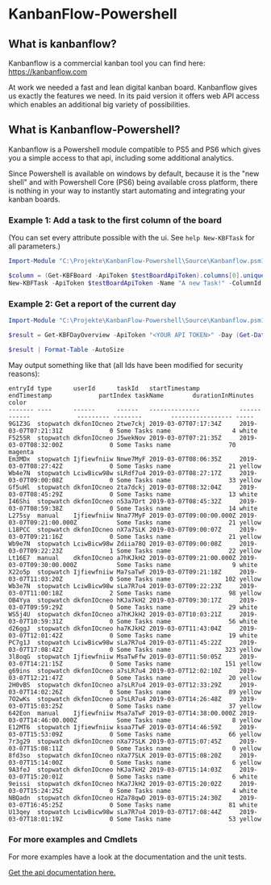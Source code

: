# KanbanFlow-Powershell

## What is kanbanflow?

Kanbanflow is a commercial kanban tool you can find here: https://kanbanflow.com

At work we needed a fast and lean digital kanban board. Kanbanflow gives us exactly the features we need.
In its paid version it offers web API access which enables an additional big variety of possibilities.

## What is Kanbanflow-Powershell?

Kanbanflow is a Powershell module compatible to PS5 and PS6 which gives
you a simple access to that api, including some additional analytics.

Since Powershell is available on windows by default, because it is the "new shell" and with Powershell Core (PS6) 
being available cross platform, there is nothing in your way to instantly start automating and integrating your kanban boards.

### Example 1: Add a task to the first column of the board

(You can set every attribute possible with the ui. See `help New-KBFTask` for all parameters.)

```powershell
Import-Module "C:\Projekte\KanbanFlow-Powershell\Source\Kanbanflow.psm1"

$column = (Get-KBFBoard -ApiToken $testBoardApiToken).columns[0].uniqueId
New-KBFTask -ApiToken $testBoardApiToken -Name "A new Task!" -ColumnId $column 
```

### Example 2: Get a report of the current day

```powershell
Import-Module "C:\Projekte\KanbanFlow-Powershell\Source\Kanbanflow.psm1"

$result = Get-KBFDayOverview -ApiToken "<YOUR API TOKEN>" -Day (Get-Date).Date 

$result | Format-Table -AutoSize
```

May output something like that (all Ids have been modified for security reasons): 
```
entryId type      userId      taskId   startTimestamp           endTimestamp             partIndex taskName        durationInMinutes color  
------- ----      ------      ------   --------------           ------------             --------- --------        ----------------- -----  
9G1Z3G  stopwatch dkfonIOcneo 2twe7ckj 2019-03-07T07:17:34Z     2019-03-07T07:21:31Z             0 Some Tasks name                 4 white  
F5255R  stopwatch dkfonIOcneo J5wekNov 2019-03-07T07:21:35Z     2019-03-07T08:32:00Z             0 Some Tasks name                70 magenta
Em3MDx  stopwatch Ijfiewfniiw Nnwe7MyF 2019-03-07T08:06:35Z     2019-03-07T08:27:42Z             0 Some Tasks name                21 yellow 
Wb4e7N  stopwatch LciwBicw98w sLRdf7u4 2019-03-07T08:27:17Z     2019-03-07T09:00:08Z             0 Some Tasks name                33 yellow 
Gf5uHl  stopwatch dkfonIOcneo 2ta7dckj 2019-03-07T08:32:04Z     2019-03-07T08:45:29Z             0 Some Tasks name                13 white  
I46Shi  stopwatch dkfonIOcneo n53a7Drt 2019-03-07T08:45:32Z     2019-03-07T08:59:38Z             0 Some Tasks name                14 white  
L275sy  manual    Ijfiewfniiw Nna77MyF 2019-03-07T09:00:00.000Z 2019-03-07T09:21:00.000Z           Some Tasks name                21 yellow 
L18PCC  stopwatch dkfonIOcneo nX7a7SLK 2019-03-07T09:00:07Z     2019-03-07T09:21:16Z             0 Some Tasks name                21 yellow 
Wb9e7N  stopwatch LciwBicw98w Zdiia78Q 2019-03-07T09:00:08Z     2019-03-07T09:22:23Z             1 Some Tasks name                22 yellow 
Lt16E7  manual    dkfonIOcneo a7hKJkH2 2019-03-07T09:21:00.000Z 2019-03-07T09:30:00.000Z           Some Tasks name                 9 white  
X22o5p  stopwatch Ijfiewfniiw Ma7saTwF 2019-03-07T09:21:18Z     2019-03-07T11:03:20Z             0 Some Tasks name               102 yellow 
Wb3e7N  stopwatch LciwBicw98w sLa7R7u4 2019-03-07T09:22:23Z     2019-03-07T11:00:18Z             2 Some Tasks name                98 yellow 
OB4Yya  stopwatch dkfonIOcneo hKJa7kH2 2019-03-07T09:30:17Z     2019-03-07T09:59:29Z             0 Some Tasks name                29 white  
WS5j4U  stopwatch dkfonIOcneo a7hKJkH2 2019-03-07T10:03:21Z     2019-03-07T10:59:31Z             0 Some Tasks name                56 white  
d26ggJ  stopwatch dkfonIOcneo ha7KJkH2 2019-03-07T11:43:04Z     2019-03-07T12:01:42Z             0 Some Tasks name                19 white  
PC7g1J  stopwatch LciwBicw98w sLa7R7u4 2019-03-07T11:45:22Z     2019-03-07T17:08:42Z             0 Some Tasks name               323 yellow 
3l8oqG  stopwatch Ijfiewfniiw MsaTwFfw 2019-03-07T11:50:05Z     2019-03-07T14:21:15Z             0 Some Tasks name               151 yellow 
g69ins  stopwatch dkfonIOcneo a7sLR7u4 2019-03-07T12:02:10Z     2019-03-07T12:21:47Z             0 Some Tasks name                20 yellow 
2H0vBS  stopwatch dkfonIOcneo a7sLR7u4 2019-03-07T12:33:29Z     2019-03-07T14:02:26Z             0 Some Tasks name                89 yellow 
7O2wKs  stopwatch dkfonIOcneo a7sLR7u4 2019-03-07T14:26:48Z     2019-03-07T15:03:25Z             0 Some Tasks name                37 yellow 
642Eon  manual    Ijfiewfniiw Msa7aTwF 2019-03-07T14:38:00.000Z 2019-03-07T14:46:00.000Z           Some Tasks name                 8 yellow 
E12MT6  stopwatch Ijfiewfniiw ksaa7TwF 2019-03-07T14:46:59Z     2019-03-07T15:53:09Z             0 Some Tasks name                66 yellow 
7r3g29  stopwatch dkfonIOcneo nXa77SLK 2019-03-07T15:07:45Z     2019-03-07T15:08:11Z             0 Some Tasks name                 0 yellow 
8fd3so  stopwatch dkfonIOcneo nXa77SLK 2019-03-07T15:08:20Z     2019-03-07T15:14:00Z             0 Some Tasks name                 6 yellow 
9A3feJ  stopwatch dkfonIOcneo hKJa7kH2 2019-03-07T15:14:03Z     2019-03-07T15:20:01Z             0 Some Tasks name                 6 white  
9eissi  stopwatch dkfonIOcneo hKa7JkH2 2019-03-07T15:20:02Z     2019-03-07T15:24:25Z             0 Some Tasks name                 4 white  
NBQadn  stopwatch dkfonIOcneo HZa78qwD 2019-03-07T15:24:30Z     2019-03-07T16:45:25Z             0 Some Tasks name                81 white  
U13qey  stopwatch LciwBicw98w sLa7R7u4 2019-03-07T17:08:44Z     2019-03-07T18:01:19Z             0 Some Tasks name                53 yellow 
```

### For more examples and Cmdlets

For more examples have a look at the documentation and the unit tests.

[Get the api documentation here.](https://stho32.github.io/KanbanFlow-Powershell/docfx_project/site/articles/index.html)

